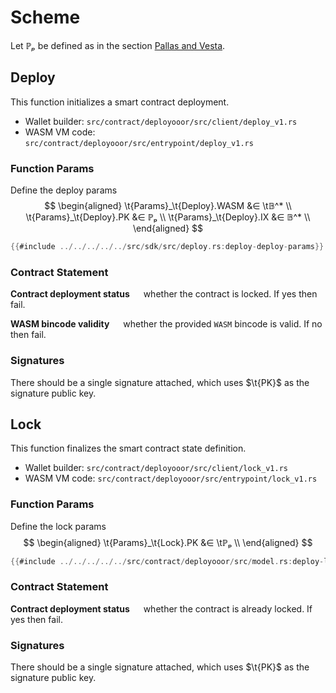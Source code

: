 # Scheme

Let $ℙₚ$ be defined as in the section [Pallas and Vesta](../../crypto-schemes.md#pallas-and-vesta).

## Deploy

This function initializes a smart contract deployment.

* Wallet builder: `src/contract/deployooor/src/client/deploy_v1.rs`
* WASM VM code: `src/contract/deployooor/src/entrypoint/deploy_v1.rs`

### Function Params

Define the deploy params
$$ \begin{aligned}
  \t{Params}_\t{Deploy}.WASM &∈ \t𝔹^* \\
  \t{Params}_\t{Deploy}.PK &∈ ℙₚ \\
  \t{Params}_\t{Deploy}.IX &∈ 𝔹^* \\
\end{aligned} $$

```rust
{{#include ../../../../../src/sdk/src/deploy.rs:deploy-deploy-params}}
```

### Contract Statement

**Contract deployment status** &emsp; whether the contract is locked. If yes then fail.

**WASM bincode validity** &emsp; whether the provided `WASM` bincode is valid. If no then fail.

### Signatures

There should be a single signature attached, which uses $\t{PK}$ as the
signature public key.

## Lock

This function finalizes the smart contract state definition.

* Wallet builder: `src/contract/deployooor/src/client/lock_v1.rs`
* WASM VM code: `src/contract/deployooor/src/entrypoint/lock_v1.rs`

### Function Params

Define the lock params
$$ \begin{aligned}
  \t{Params}_\t{Lock}.PK &∈ \tℙₚ \\
\end{aligned} $$

```rust
{{#include ../../../../../src/contract/deployooor/src/model.rs:deploy-lock-params}}
```

### Contract Statement

**Contract deployment status** &emsp; whether the contract is already locked. If yes then fail.

### Signatures

There should be a single signature attached, which uses $\t{PK}$ as the
signature public key.

